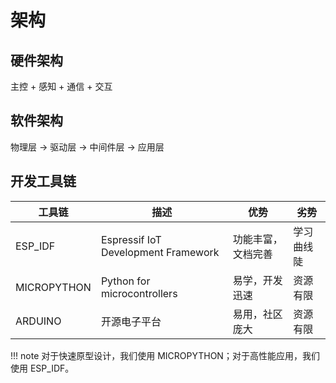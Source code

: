 # 架构

## 硬件架构

主控 + 感知 + 通信 + 交互

## 软件架构

物理层 -> 驱动层 -> 中间件层 -> 应用层 

## 开发工具链

| 工具链 | 描述 | 优势 | 劣势 |
| --- | --- | --- | --- |
| ESP_IDF | Espressif IoT Development Framework | 功能丰富，文档完善 | 学习曲线陡 |
| MICROPYTHON | Python for microcontrollers | 易学，开发迅速 | 资源有限 |
| ARDUINO | 开源电子平台 | 易用，社区庞大 | 资源有限 |

!!! note
    对于快速原型设计，我们使用 MICROPYTHON；对于高性能应用，我们使用 ESP_IDF。
